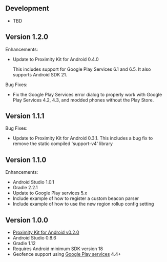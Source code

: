 Development
-----------

- TBD


Version 1.2.0
-------------

Enhancements:

- Update to Proximity Kit for Android 0.4.0

  This includes support for Google Play Services 6.1 and 6.5. It also supports
  Android SDK 21.

Bug Fixes:

- Fix the Google Play Services error dialog to properly work with Google Play
  Services 4.2, 4.3, and modded phones without the Play Store.


Version 1.1.1
-------------

Bug Fixes:

- Update to Proximity Kit for Android 0.3.1. This includes a bug fix to remove
  the static compiled 'support-v4' library


Version 1.1.0
-------------

Enhancements:

- Android Studio 1.0.1
- Gradle 2.2.1
- Update to Google Play services 5.x
- Include example of how to register a custom beacon parser
- Include example of how to use the new region rollup config setting


Version 1.0.0
-------------

- [Proximity Kit for Android v0.2.0](https://github.com/RadiusNetworks/proximitykit-android/releases/tag/0.2.0)
- Android Studio 0.8.6
- Gradle 1.12
- Requires Android minimum SDK version 18
- Geofence support using [Google Play
  services](https://developer.android.com/google/play-services) 4.4+
